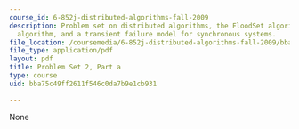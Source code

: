```yaml
---
course_id: 6-852j-distributed-algorithms-fall-2009
description: Problem set on distributed algorithms, the FloodSet algorithm, the TurpinCoan
  algorithm, and a transient failure model for synchronous systems.
file_location: /coursemedia/6-852j-distributed-algorithms-fall-2009/bba75c49ff2611f546c0da7b9e1cb931_MIT6_852JF09_pset2a.pdf
file_type: application/pdf
layout: pdf
title: Problem Set 2, Part a
type: course
uid: bba75c49ff2611f546c0da7b9e1cb931

---
```

None